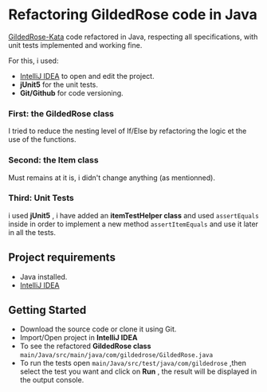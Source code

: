 # Refactoring GildedRose code in Java

[GildedRose-Kata](https://github.com/emilybache/GildedRose-Refactoring-Kata/blob/main/GildedRoseRequirements.txt) code refactored in Java, respecting all specifications, with unit tests implemented and working fine.

For this, i used:

- [IntelliJ IDEA](https://www.jetbrains.com/fr-fr/idea/download) to open and edit the project.
- **jUnit5** for the unit tests.
- **Git/Github** for code versioning.

### First: the GildedRose class
I tried to reduce the nesting level of If/Else by refactoring the logic et the use of the functions.

### Second: the Item class
Must remains at it is, i didn't change anything (as mentionned).

### Third: Unit Tests
i used **jUnit5** , i have added an **itemTestHelper class** and used `assertEquals` inside in order to implement a new method `assertItemEquals` and use it later in all the tests.

## Project requirements

- Java installed.
- [IntelliJ IDEA](https://www.jetbrains.com/fr-fr/idea/download)

## Getting Started

- Download the source code or clone it using Git. 
- Import/Open project in **IntelliJ IDEA**
- To see the refactored **GildedRose class** `main/Java/src/main/java/com/gildedrose/GildedRose.java`
- To run the tests open `main/Java/src/test/java/com/gildedrose` ,then select the test you want and click on **Run** , the result will be displayed in the output console.
